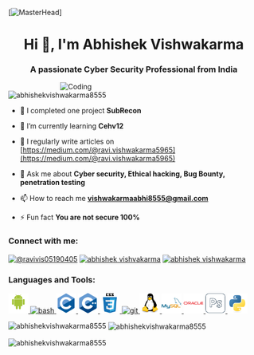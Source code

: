 [![MasterHead](https://gifdb.com/images/high/glitching-hacker-hub-biwszmcveudzaori.gif)]
<h1 align="center">Hi 👋, I'm Abhishek Vishwakarma</h1>
<h3 align="center">A passionate Cyber Security Professional from India</h3>
<img align="right" alt="Coding" width="400" src=https://media.tenor.com/rePDfDWO3XoAAAAd/hacking.gif

<p align="left"> <img src="https://komarev.com/ghpvc/?username=abhishekvishwakarma8555&label=Profile%20views&color=0e75b6&style=flat" alt="abhishekvishwakarma8555" /> </p>

- 🔭 I completed one project **SubRecon**

- 🌱 I’m currently learning **Cehv12**

- 📝 I regularly write articles on [https://medium.com/@ravi.vishwakarma5965](https://medium.com/@ravi.vishwakarma5965)

- 💬 Ask me about **Cyber security, Ethical hacking, Bug Bounty, penetration testing**

- 📫 How to reach me **vishwakarmaabhi8555@gmail.com**

- ⚡ Fun fact **You are not secure 100%**

<h3 align="left">Connect with me:</h3>
<p align="left">
<a href="https://twitter.com/@ravivis05190405" target="blank"><img align="center" src="https://raw.githubusercontent.com/rahuldkjain/github-profile-readme-generator/master/src/images/icons/Social/twitter.svg" alt="@ravivis05190405" height="30" width="40" /></a>
<a href="https://linkedin.com/in/abhishek vishvakarma" target="blank"><img align="center" src="https://raw.githubusercontent.com/rahuldkjain/github-profile-readme-generator/master/src/images/icons/Social/linked-in-alt.svg" alt="abhishek vishvakarma" height="30" width="40" /></a>
<a href="https://medium.com/abhishek vishwakarma" target="blank"><img align="center" src="https://raw.githubusercontent.com/rahuldkjain/github-profile-readme-generator/master/src/images/icons/Social/medium.svg" alt="abhishek vishwakarma" height="30" width="40" /></a>
</p>

<h3 align="left">Languages and Tools:</h3>
<p align="left"> <a href="https://developer.android.com" target="_blank" rel="noreferrer"> <img src="https://raw.githubusercontent.com/devicons/devicon/master/icons/android/android-original-wordmark.svg" alt="android" width="40" height="40"/> </a> <a href="https://www.gnu.org/software/bash/" target="_blank" rel="noreferrer"> <img src="https://www.vectorlogo.zone/logos/gnu_bash/gnu_bash-icon.svg" alt="bash" width="40" height="40"/> </a> <a href="https://www.cprogramming.com/" target="_blank" rel="noreferrer"> <img src="https://raw.githubusercontent.com/devicons/devicon/master/icons/c/c-original.svg" alt="c" width="40" height="40"/> </a> <a href="https://www.w3schools.com/cpp/" target="_blank" rel="noreferrer"> <img src="https://raw.githubusercontent.com/devicons/devicon/master/icons/cplusplus/cplusplus-original.svg" alt="cplusplus" width="40" height="40"/> </a> <a href="https://www.w3schools.com/css/" target="_blank" rel="noreferrer"> <img src="https://raw.githubusercontent.com/devicons/devicon/master/icons/css3/css3-original-wordmark.svg" alt="css3" width="40" height="40"/> </a> <a href="https://git-scm.com/" target="_blank" rel="noreferrer"> <img src="https://www.vectorlogo.zone/logos/git-scm/git-scm-icon.svg" alt="git" width="40" height="40"/> </a> <a href="https://www.linux.org/" target="_blank" rel="noreferrer"> <img src="https://raw.githubusercontent.com/devicons/devicon/master/icons/linux/linux-original.svg" alt="linux" width="40" height="40"/> </a> <a href="https://www.mysql.com/" target="_blank" rel="noreferrer"> <img src="https://raw.githubusercontent.com/devicons/devicon/master/icons/mysql/mysql-original-wordmark.svg" alt="mysql" width="40" height="40"/> </a> <a href="https://www.oracle.com/" target="_blank" rel="noreferrer"> <img src="https://raw.githubusercontent.com/devicons/devicon/master/icons/oracle/oracle-original.svg" alt="oracle" width="40" height="40"/> </a> <a href="https://www.photoshop.com/en" target="_blank" rel="noreferrer"> <img src="https://raw.githubusercontent.com/devicons/devicon/master/icons/photoshop/photoshop-line.svg" alt="photoshop" width="40" height="40"/> </a> <a href="https://www.python.org" target="_blank" rel="noreferrer"> <img src="https://raw.githubusercontent.com/devicons/devicon/master/icons/python/python-original.svg" alt="python" width="40" height="40"/> </a> </p>

<p><img align="left" src="https://github-readme-stats.vercel.app/api/top-langs?username=abhishekvishwakarma8555&show_icons=true&locale=en&layout=compact" alt="abhishekvishwakarma8555" /></p>

<p>&nbsp;<img align="center" src="https://github-readme-stats.vercel.app/api?username=abhishekvishwakarma8555&show_icons=true&locale=en" alt="abhishekvishwakarma8555" /></p>

<p><img align="center" src="https://github-readme-streak-stats.herokuapp.com/?user=abhishekvishwakarma8555&" alt="abhishekvishwakarma8555" /></p>

